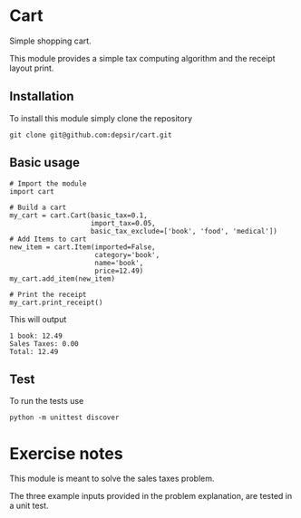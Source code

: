 # Cart

Simple shopping cart.

This module provides a simple tax computing algorithm and the receipt layout print.

## Installation

To install this module simply clone the repository

```
git clone git@github.com:depsir/cart.git 
```

## Basic usage
```
# Import the module
import cart

# Build a cart
my_cart = cart.Cart(basic_tax=0.1,
                    import_tax=0.05,
                    basic_tax_exclude=['book', 'food', 'medical'])
# Add Items to cart
new_item = cart.Item(imported=False,
                     category='book',
                     name='book',
                     price=12.49)
my_cart.add_item(new_item)

# Print the receipt
my_cart.print_receipt()
```
This will output
```
1 book: 12.49
Sales Taxes: 0.00
Total: 12.49
```
## Test
To run the tests use
```
python -m unittest discover
```
# Exercise notes
This module is meant to solve the sales taxes problem.

The three example inputs provided in the problem explanation, are tested in a unit test.